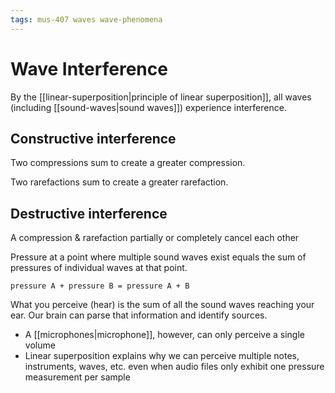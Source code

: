 ```yaml
---
tags: mus-407 waves wave-phenomena
---
```


# Wave Interference

By the [[linear-superposition|principle of linear superposition]], all waves (including [[sound-waves|sound waves]]) experience interference.

## Constructive interference

Two compressions sum to create a greater compression.

Two rarefactions sum to create a greater rarefaction.

## Destructive interference

A compression & rarefaction partially or completely cancel each other

Pressure at a point where multiple sound waves exist equals the sum of pressures of individual waves at that point.

`pressure A + pressure B = pressure A + B`

What you perceive (hear) is the sum of all the sound waves reaching your ear. Our brain can parse that information and identify sources.

- A [[microphones|microphone]], however, can only perceive a single volume
- Linear superposition explains why we can perceive multiple notes, instruments, waves, etc. even when audio files only exhibit one pressure measurement per sample
